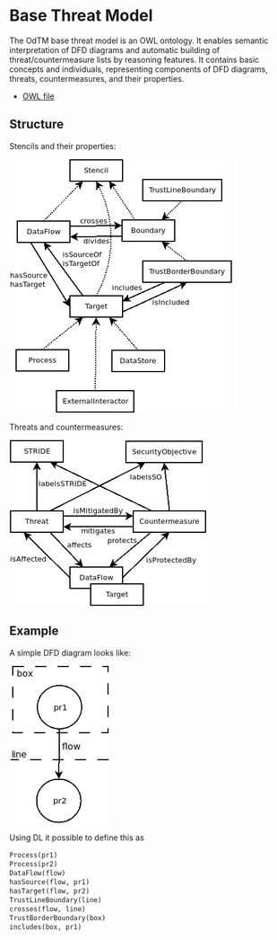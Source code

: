 

# Base Threat Model

The OdTM base threat model is an OWL ontology.
It enables semantic interpretation of DFD diagrams and automatic building of threat/countermeasure lists by reasoning features.
It contains basic concepts and individuals, representing components of DFD diagrams, threats, countermeasures, and their properties.

* [OWL file](../OdTMBaseThreatModel.owl)

## Structure

Stencils and their properties:

![structure 1](structure1.png)

Threats and countermeasures:

![structure 2](structure2.png)

## Example

A simple DFD diagram looks like:

![Diagram example](dfd_example.png)

Using DL it possible to define this as

```
Process(pr1)
Process(pr2)
DataFlow(flow)
hasSource(flow, pr1)
hasTarget(flow, pr2)
TrustLineBoundary(line)
crosses(flow, line)
TrustBorderBoundary(box)
includes(box, pr1)
```
